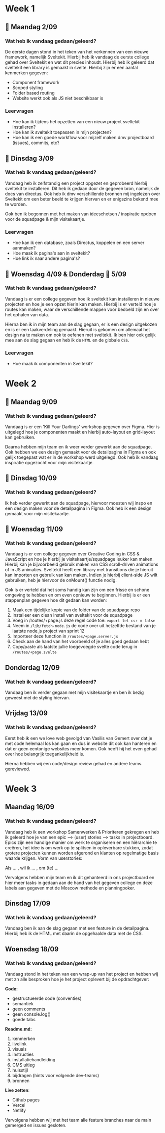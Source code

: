 # Week 1

## 📆 Maandag 2/09

### Wat heb ik vandaag gedaan/geleerd?

De eerste dagen stond in het teken van het verkennen van een nieuwe framework, namelijk Sveltekit. Hierbij heb ik vandaag de eerste college gehad over Sveltekit en wat dit precies inhoudt. Hierbij heb ik geleerd dat sveltekit een library is gemaakt in svelte. Hierbij zijn er een aantal kenmerken gegeven:
- Component framework
- Scoped styling
- Folder based routing
- Website werkt ook als JS niet beschikbaar is

### Leervragen

- Hoe kan ik tijdens het opzetten van een nieuw project sveltekit installeren?
- Hoe kan ik sveltekit toepassen in mijn projecten?
- Hoe kan ik een goede workflow voor mijzelf maken dmv projectboard (issues), commits, etc?


## 📆 Dinsdag 3/09

### Wat heb ik vandaag gedaan/geleerd?

Vandaag heb ik zelfstandig een project opgezet en geprobeerd hierbij sveltekit te installeren. Dit heb ik gedaan door de gegeven bron, namelijk de docs van directus. Ook heb ik dmv verschillende bronnen mij ingelezen over Sveltekit om een beter beeld te krijgen hiervan en er enigszins bekend mee te worden.

Ook ben ik begonnen met het maken van ideeschetsen / inspiratie opdoen voor de squadpage & mijn visitekaartje. 

### Leervragen

- Hoe kan ik een database, zoals Directus, koppelen en een server aanmaken?
- Hoe maak ik pagina's aan in sveltekit?
- Hoe link ik naar andere pagina's?


## 📆 Woensdag 4/09 & Donderdag 📆 5/09

### Wat heb ik vandaag gedaan/geleerd?

Vandaag is er een college gegeven hoe ik sveltekit kan installeren in nieuwe projecten en hoe je een opzet hierin kan maken. Hierbij is er verteld hoe je routes kan maken, waar de verschillende mappen voor bedoeld zijn en over het ophalen van data. 

Hierna ben ik in mijn team aan de slag gegaan, er is een design uitgekozen en is er een taakverdeling gemaakt. Hieruit is gekomen om allemaal het design na te maken om ook te oefenen met sveltekit. Ik ben hier ook gelijk mee aan de slag gegaan en heb ik de ``HTML`` en de globale ``CSS``.

### Leervragen

- Hoe maak ik componenten in Sveltekit?

# Week 2

## 📆 Maandag 9/09

### Wat heb ik vandaag gedaan/geleerd?

Vandaag is er een 'Kill Your Darlings' workshop gegeven over Figma. Hier is uitgelegd hoe je componenten maakt en hierbij auto-layout en grid-layout kan gebruiken. 

Daarna hebben mijn team en ik weer verder gewerkt aan de squadpage. Ook hebben we een design gemaakt voor de detailpagina in Figma en ook gelijk toegepast wat er in de workshop werd uitgelegd. 
Ook heb ik vandaag inspiratie opgezocht voor mijn visitekaartje. 

## 📆 Dinsdag 10/09

### Wat heb ik vandaag gedaan/geleerd?

Ik heb verder gewerkt aan de squadpage, hiervoor moesten wij inspo en een design maken voor de detailpagina in Figma. Ook heb ik een design gemaakt voor mijn visitekaartje. 

## 📆 Woensdag 11/09

### Wat heb ik vandaag gedaan/geleerd?

Vandaag is er een college gegeven over Creative Coding in CSS & JavaScript en hoe je hierbij je visitekaartje/squadpage leuker kan maken. Hierbij kan je bijvoorbeeld gebruik maken van CSS scroll-driven animations of in JS animaties. Sveltekit heeft een library met transitions die je hieruit kan importen en gebruik van kan maken. Indien je hierbij client-side JS wilt gebruiken, heb je hiervoor de onMount() functie nodig. 

Ook is er verteld dat het soms handig kan zijn om een frisse en schone omgeving te hebben en om even opnieuw te beginnen. Hierbij is er een stappenplan gegeven hoe dit gedaan kan worden: 

1. Maak een tijdelijke kopie van de folder van de squadpage repo
2. Installeer een clean install van sveltekit voor de squadpage
3. Voeg in /routes/+page.js deze regel code toe: ``export let csr = false``
4. Neem in ``/lib/fetch-node.js`` de code over uit hetzelfde bestand van je laatste node.js project van sprint 12
5. Importeer deze function in ``/routes/+page.server.js``
6. Check aan de hand van het voorbeeld of je alles goed gedaan hebt
7. Copy/paste als laatste jullie toegevoegde svelte code terug in ``/routes/+page.svelte``

## Donderdag 12/09

### Wat heb ik vandaag gedaan/geleerd?

Vandaag ben ik verder gegaan met mijn visitekaartje en ben ik bezig geweest met de styling hiervan. 

## Vrijdag 13/09

### Wat heb ik vandaag gedaan/geleerd?

Eerst heb ik een we love web gevolgd van Vasilis van Gemert over dat je met code helemaal los kan gaan en dus in website dit ook kan hanteren en dat er geen eentonige websites meer komen. Ook heeft hij het even gehad over hoe belangrijk toegankelijkheid is. 

Hierna hebben wij een code/design review gehad en andere teams gereviewed. 

# Week 3

## Maandag 16/09

### Wat heb ik vandaag gedaan/geleerd?

Vandaag heb ik een workshop Samenwerken & Prioriteren gekregen en heb ik geleerd hoe je van een epic --> (user) stories --> tasks in projectboard. Epics zijn een handige manier om werk te organiseren en een hiërarchie te creëren, het idee is om werk op te splitsen in opleverbare stukken, zodat grotere projecten kunnen worden afgerond en klanten op regelmatige basis waarde krijgen. Vorm van userstories:

Als … , wil ik … , om (te) …

Vervolgens hebben mijn team en ik dit gehanteerd in ons projectboard en hier meer tasks in gedaan aan de hand van het gegeven college en deze labels aan gegeven met de Moscow methode en planningpoker. 

## Dinsdag 17/09

### Wat heb ik vandaag gedaan/geleerd?

Vandaag ben ik aan de slag gegaan met een feature in de detailpagina. Hierbij heb ik de HTML met daarin de opgehaalde data met de CSS. 

## Woensdag 18/09

### Wat heb ik vandaag gedaan/geleerd?

Vandaag stond in het teken van een wrap-up van het project en hebben wij met zn alle besproken hoe je het project oplevert bij de opdrachtgever:

**Code:**

- gestructueerde code (conventies)
- semantiek
- geen comments
- geen console.log()
- goede tabs

**Readme.md:**

1. kenmerken 
2. livelink 
3. visuals
4. instructies 
5. installatiehandleiding 
6. CMS uitleg 
7. huisstijl 
8. bijdragen (hints voor volgende dev-teams) 
9. bronnen 


**Live zetten:**

- Github pages
- Vercel
- Netlify

Vervolgens hebben wij met het team alle feature branches naar de main gemerged en issues gesloten. 








